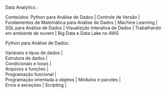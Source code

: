 Data Analytics :
   
Conteúdos: Python para Análise de Dados | Controle de Versão | Fundamentos de Matemática para Análise de Dados | Machine Learning | SQL para Análise de Dados | Visualizção Interativa de Dados | Trabalhando em ambiente de nuvem | Big Data e Data Lake no AWS

 
Python para Análise de Dados:
 
  Variáveis e tipos de dados |   
  Estrutura de dados |    
  Condicionais e loops |  
  Arquivos e funções |  
  Programação funcional |  
  Programação orientada a objetos |
  Módulos e pacotes |  
  Erros e exceções |
  Scripting |
